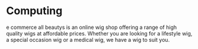 # Computing
e commerce 
all beautys is an online wig shop offering a range of high quality
wigs at affordable prices. Whether you are looking for a lifestyle
wig, a special occasion wig or a medical wig, we have a wig to suit
you.
